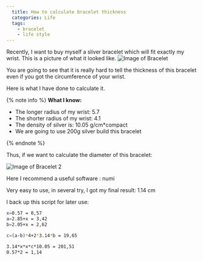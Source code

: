 ```yaml
---
  title: How to calculate bracelet thickness
  categories: Life
  tags: 
    - bracelet
    - life style
---
```



Recently, I want to buy myself a sliver bracelet which will fit exactly my wrist. This is a picture of what it looked like. 
![Image of Bracelet](/uploads/2018-02-01-1.jpg)

You are going to see that it is really hard to tell the thickness of this bracelet even if you got the circumference of your wrist. 

Here is what I have done to calculate it. 

{% note info %} 
**What I know:**

- The longer radius of my wrist: 5.7
- The shorter radius of my wrist: 4.1
- The density of silver is: 10.05 g/cm\*compact
- We are going to use 200g silver build this bracelet

{% endnote %} 


Thus, if we want to calculate the diameter of this bracelet:

![Image of Bracelet 2](/uploads/2018-02-01-2.png)


Here I recommend a useful software : numi

Very easy to use, in several try, I got my final result: 1.14 cm


I back up this script for later use: 

~~~bash
x=0.57 = 0,57
a=2.85+x = 3,42
b=2.05+x = 2,62

c=(a-b)*4+2*3.14*b = 19,65

3.14*x*x*c*10.05 = 201,51
0.57*2 = 1,14

~~~

